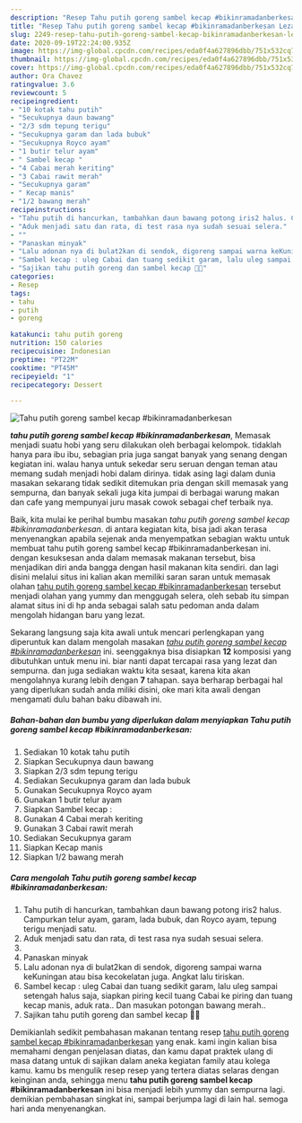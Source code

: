 ```yaml
---
description: "Resep Tahu putih goreng sambel kecap #bikinramadanberkesan Lezat"
title: "Resep Tahu putih goreng sambel kecap #bikinramadanberkesan Lezat"
slug: 2249-resep-tahu-putih-goreng-sambel-kecap-bikinramadanberkesan-lezat
date: 2020-09-19T22:24:00.935Z
image: https://img-global.cpcdn.com/recipes/eda0f4a627896dbb/751x532cq70/tahu-putih-goreng-sambel-kecap-bikinramadanberkesan-foto-resep-utama.jpg
thumbnail: https://img-global.cpcdn.com/recipes/eda0f4a627896dbb/751x532cq70/tahu-putih-goreng-sambel-kecap-bikinramadanberkesan-foto-resep-utama.jpg
cover: https://img-global.cpcdn.com/recipes/eda0f4a627896dbb/751x532cq70/tahu-putih-goreng-sambel-kecap-bikinramadanberkesan-foto-resep-utama.jpg
author: Ora Chavez
ratingvalue: 3.6
reviewcount: 5
recipeingredient:
- "10 kotak tahu putih"
- "Secukupnya daun bawang"
- "2/3 sdm tepung terigu"
- "Secukupnya garam dan lada bubuk"
- "Secukupnya Royco ayam"
- "1 butir telur ayam"
- " Sambel kecap "
- "4 Cabai merah keriting"
- "3 Cabai rawit merah"
- "Secukupnya garam"
- " Kecap manis"
- "1/2 bawang merah"
recipeinstructions:
- "Tahu putih di hancurkan, tambahkan daun bawang potong iris2 halus. Campurkan telur ayam, garam, lada bubuk, dan Royco ayam, tepung terigu menjadi satu."
- "Aduk menjadi satu dan rata, di test rasa nya sudah sesuai selera."
- ""
- "Panaskan minyak"
- "Lalu adonan nya di bulat2kan di sendok, digoreng sampai warna keKuningan atau bisa kecokelatan juga. Angkat lalu tiriskan."
- "Sambel kecap : uleg Cabai dan tuang sedikit garam, lalu uleg sampai setengah halus saja, siapkan piring kecil tuang Cabai ke piring dan tuang kecap manis, aduk rata.. Dan masukan potongan bawang merah.."
- "Sajikan tahu putih goreng dan sambel kecap 👌🏻"
categories:
- Resep
tags:
- tahu
- putih
- goreng

katakunci: tahu putih goreng 
nutrition: 150 calories
recipecuisine: Indonesian
preptime: "PT22M"
cooktime: "PT45M"
recipeyield: "1"
recipecategory: Dessert

---
```



![Tahu putih goreng sambel kecap #bikinramadanberkesan](https://img-global.cpcdn.com/recipes/eda0f4a627896dbb/751x532cq70/tahu-putih-goreng-sambel-kecap-bikinramadanberkesan-foto-resep-utama.jpg)

<b><i>tahu putih goreng sambel kecap #bikinramadanberkesan</i></b>, Memasak menjadi suatu hobi yang seru dilakukan oleh berbagai kelompok. tidaklah hanya para ibu ibu, sebagian pria juga sangat banyak yang senang dengan kegiatan ini. walau hanya untuk sekedar seru seruan dengan teman atau memang sudah menjadi hobi dalam dirinya. tidak asing lagi dalam dunia masakan sekarang tidak sedikit ditemukan pria dengan skill memasak yang sempurna, dan banyak sekali juga kita jumpai di berbagai warung makan dan cafe yang mempunyai juru masak cowok sebagai chef terbaik nya.

Baik, kita mulai ke perihal bumbu masakan <i>tahu putih goreng sambel kecap #bikinramadanberkesan</i>. di antara kegiatan kita, bisa jadi akan terasa menyenangkan apabila sejenak anda menyempatkan sebagian waktu untuk membuat tahu putih goreng sambel kecap #bikinramadanberkesan ini. dengan kesuksesan anda dalam memasak makanan tersebut, bisa menjadikan diri anda bangga dengan hasil makanan kita sendiri. dan lagi disini melalui situs ini kalian akan memiliki saran saran untuk memasak olahan <u>tahu putih goreng sambel kecap #bikinramadanberkesan</u> tersebut menjadi olahan yang yummy dan menggugah selera, oleh sebab itu simpan alamat situs ini di hp anda sebagai salah satu pedoman anda dalam mengolah hidangan baru yang lezat.




Sekarang langsung saja kita awali untuk mencari perlengkapan yang diperuntuk kan dalam mengolah masakan <u><i>tahu putih goreng sambel kecap #bikinramadanberkesan</i></u> ini. seenggaknya bisa disiapkan <b>12</b> komposisi yang dibutuhkan untuk menu ini. biar nanti dapat tercapai rasa yang lezat dan sempurna. dan juga sediakan waktu kita sesaat, karena kita akan mengolahnya kurang lebih dengan <b>7</b> tahapan. saya berharap berbagai hal yang diperlukan sudah anda miliki disini, oke mari kita awali dengan mengamati dulu bahan baku dibawah ini.

<!--inarticleads1-->

##### Bahan-bahan dan bumbu yang diperlukan dalam menyiapkan Tahu putih goreng sambel kecap #bikinramadanberkesan:

1. Sediakan 10 kotak tahu putih
1. Siapkan Secukupnya daun bawang
1. Siapkan 2/3 sdm tepung terigu
1. Sediakan Secukupnya garam dan lada bubuk
1. Gunakan Secukupnya Royco ayam
1. Gunakan 1 butir telur ayam
1. Siapkan  Sambel kecap :
1. Gunakan 4 Cabai merah keriting
1. Gunakan 3 Cabai rawit merah
1. Sediakan Secukupnya garam
1. Siapkan  Kecap manis
1. Siapkan 1/2 bawang merah




<!--inarticleads2-->

##### Cara mengolah Tahu putih goreng sambel kecap #bikinramadanberkesan:

1. Tahu putih di hancurkan, tambahkan daun bawang potong iris2 halus. Campurkan telur ayam, garam, lada bubuk, dan Royco ayam, tepung terigu menjadi satu.
1. Aduk menjadi satu dan rata, di test rasa nya sudah sesuai selera.
1. 
1. Panaskan minyak
1. Lalu adonan nya di bulat2kan di sendok, digoreng sampai warna keKuningan atau bisa kecokelatan juga. Angkat lalu tiriskan.
1. Sambel kecap : uleg Cabai dan tuang sedikit garam, lalu uleg sampai setengah halus saja, siapkan piring kecil tuang Cabai ke piring dan tuang kecap manis, aduk rata.. Dan masukan potongan bawang merah..
1. Sajikan tahu putih goreng dan sambel kecap 👌🏻




Demikianlah sedikit pembahasan makanan tentang resep <u>tahu putih goreng sambel kecap #bikinramadanberkesan</u> yang enak. kami ingin kalian bisa memahami dengan penjelasan diatas, dan kamu dapat praktek ulang di masa datang untuk di sajikan dalam aneka kegiatan family atau kolega kamu. kamu bs mengulik resep resep yang tertera diatas selaras dengan keinginan anda, sehingga menu <b>tahu putih goreng sambel kecap #bikinramadanberkesan</b> ini bisa menjadi lebih yummy dan sempurna lagi. demikian pembahasan singkat ini, sampai berjumpa lagi di lain hal. semoga hari anda menyenangkan.

